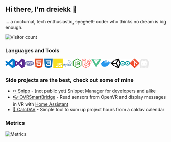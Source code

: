 ## Hi there, I'm dreiekk 👋

... a nocturnal, tech enthusiastic, <s>spaghetti</s> coder who thinks no dream is big enough.

![Visitor count](https://visitor-badge.glitch.me/badge?page_id=dreiekk.dreiekk.visitor-badge)


### Languages and Tools

<img title="Visual Studio Code" alt="Visual Studio Code" width="30px" align="left" src="icons/visualstudiocode.svg" />
<img title="Visual Studio" alt="Visual Studio" width="30px" align="left" src="icons/visualstudio.svg" />
<img title="PHP" alt="PHP" width="30px" align="left" src="icons/php.svg" />
<img title="HTML5" alt="HTML5" width="30px" align="left" src="icons/html5.svg" />
<img title="CSS3" alt="CSS3" width="30px" align="left" src="icons/css3.svg" />
<img title="JavaScript" alt="JavaScript" width="30px" align="left" src="icons/javascript.svg" />
<img title="MySQL" alt="MySQL" width="30px" align="left" src="icons/mysql.svg" />
<img title="NodeJS" alt="NodeJS" width="30px" align="left" src="icons/nodedotjs.svg" />
<img title="Laravel" alt="Laravel" width="30px" align="left" src="icons/laravel.svg" />
<img title="VueJS" alt="VueJS" width="30px" align="left" src="icons/vuedotjs.svg" />
<img title="Docker" alt="Docker" width="30px" align="left" src="icons/docker.svg" />
<img title="Unity" alt="Unity" width="30px" align="left" src="icons/unity.svg" />
<img title="Arduino" alt="Arduino" width="30px" align="left" src="icons/arduino.svg" />
<img title="Git" alt="Git" width="30px" align="left" src="icons/git.svg" />
<img title="Apache Cordova" alt="Apache Cordova" width="30px" align="left" src="icons/apachecordova.svg" />

<!-- <img title="C#" alt="C#" width="30px" align="left" src="icons/csharp.svg" /> -->
<!-- <img title="GitHub" alt="GitHub" width="30px" align="left" src="icons/github.svg" /> -->
<!-- <img title="Apache 2" alt="Apache 2" width="30px" align="left" src="icons/apache.svg" /> -->
<!-- <img title="nginx" alt="nginx" width="30px" align="left" src="icons/nginx.svg" /> -->
<!-- <img title="Ubuntu" alt="Ubuntu" width="30px" align="left" src="icons/ubuntu.svg" /> -->
<!-- <img title="npm" alt="npm" width="30px" align="left" src="icons/npm.svg" /> -->
<!-- <img title="Composer" alt="Composer" width="30px" align="left" src="icons/composer.svg" /> -->
<!-- Terminal / Bash -->

<br />
<br />


### Side projects are the best, check out some of mine
- [✂ Snipp](https://snipp.dreiekk.de/) - (not public yet) Snippet Manager for developers and alike
- [👓 OVRSmartBridge](https://github.com/ovrsmartbridge/) - Read sensors from OpenVR and display messages in VR with [Home Assistant](https://www.home-assistant.io/)
- [📅 CalcDAV](https://github.com/dreiekk/calcdav/) - Simple tool to sum up project hours from a caldav calendar


### Metrics

![Metrics](https://metrics.lecoq.io/dreiekk?template=classic&base.repositories=0&languages=1&stackoverflow=1&languages.limit=8&languages.sections=most-used&languages.colors=github&languages.threshold=0%25&languages.indepth=false&languages.categories=markup%2C%20programming&languages.recent.categories=markup%2C%20programming&languages.recent.load=300&languages.recent.days=14&stackoverflow.user=9973021&stackoverflow.sections=none&stackoverflow.limit=2&stackoverflow.lines=4&stackoverflow.lines.snippet=2&config.timezone=Europe%2FBerlin)
